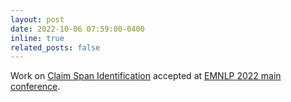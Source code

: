 ```yaml
---
layout: post
date: 2022-10-06 07:59:00-0400
inline: true
related_posts: false
---
```


Work on [Claim Span Identification](https://aclanthology.org/2022.emnlp-main.525.pdf) accepted at [EMNLP 2022 main conference](https://2022.emnlp.org).